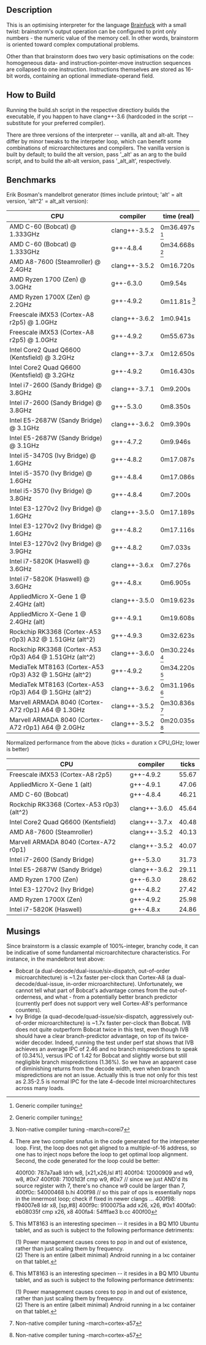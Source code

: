 Description
-----------

This is an optimising interpreter for the language [Brainfuck](http://en.wikipedia.org/wiki/Brainfuck) with a small twist: brainstorm's output operation can be configured to print only numbers - the numeric value of the memory cell. In other words, brainstorm is oriented toward complex computational problems.

Other than that brainstorm does two very basic optimisations on the code: homogeneous data- and instruction-pointer-move instruction sequences are collapsed to one instruction. Instructions themselves are stored as 16-bit words, containing an optional immediate-operand field.

How to Build
------------

Running the build.sh script in the respective directiory builds the executable, if you happen to have clang++-3.6 (hardcoded in the script -- substitute for your preferred compiler).

There are three versions of the interpreter -- vanilla, alt and alt-alt. They differ by minor tweaks to the interpeter loop, which can benefit some combinations of microarchitectures and compilers. The vanilla version is built by default; to build the alt version, pass '\_alt' as an arg to the build script, and to build the alt-alt version, pass '\_alt\_alt', respectively.

Benchmarks
----------

Erik Bosman's mandelbrot generator (times include printout; 'alt' = alt version, 'alt^2' = alt\_alt version):

| CPU                                                     | compiler      | time (real)    |
| ---------------------------------------------------     | ------------- | -------------- |
| AMD C-60 (Bobcat) @ 1.333GHz                            | clang++-3.5.2 | 0m36.497s [^1] |
| AMD C-60 (Bobcat) @ 1.333GHz                            | g++-4.8.4     | 0m34.668s [^1] |
| AMD A8-7600 (Steamroller) @ 2.4GHz                      | clang++-3.5.2 | 0m16.720s      |
| AMD Ryzen 1700 (Zen) @ 3.0GHz                           | g++-6.3.0     | 0m9.54s        |
| AMD Ryzen 1700X (Zen) @ 2.2GHz                          | g++-4.9.2     | 0m11.81s  [^2] |
| Freescale iMX53 (Cortex-A8 r2p5) @ 1.0GHz               | clang++-3.6.2 | 1m0.941s       |
| Freescale iMX53 (Cortex-A8 r2p5) @ 1.0GHz               | g++-4.9.2     | 0m55.673s      |
| Intel Core2 Quad Q6600 (Kentsfield) @ 3.2GHz            | clang++-3.7.x | 0m12.650s      |
| Intel Core2 Quad Q6600 (Kentsfield) @ 3.2GHz            | g++-4.9.2     | 0m16.430s      |
| Intel i7-2600 (Sandy Bridge) @ 3.8GHz                   | clang++-3.7.1 | 0m9.200s       |
| Intel i7-2600 (Sandy Bridge) @ 3.8GHz                   | g++-5.3.0     | 0m8.350s       |
| Intel E5-2687W (Sandy Bridge) @ 3.1GHz                  | clang++-3.6.2 | 0m9.390s       |
| Intel E5-2687W (Sandy Bridge) @ 3.1GHz                  | g++-4.7.2     | 0m9.946s       |
| Intel i5-3470S (Ivy Bridge) @ 1.6GHz                    | g++-4.8.2     | 0m17.087s      |
| Intel i5-3570 (Ivy Bridge) @ 1.6GHz                     | g++-4.8.4     | 0m17.086s      |
| Intel i5-3570 (Ivy Bridge) @ 3.8GHz                     | g++-4.8.4     | 0m7.200s       |
| Intel E3-1270v2 (Ivy Bridge) @ 1.6GHz                   | clang++-3.5.0 | 0m17.189s      |
| Intel E3-1270v2 (Ivy Bridge) @ 1.6GHz                   | g++-4.8.2     | 0m17.116s      |
| Intel E3-1270v2 (Ivy Bridge) @ 3.9GHz                   | g++-4.8.2     | 0m7.033s       |
| Intel i7-5820K (Haswell) @ 3.6GHz                       | clang++-3.6.x | 0m7.276s       |
| Intel i7-5820K (Haswell) @ 3.6GHz                       | g++-4.8.x     | 0m6.905s       |
| AppliedMicro X-Gene 1 @ 2.4GHz (alt)                    | clang++-3.5.0 | 0m19.623s      |
| AppliedMicro X-Gene 1 @ 2.4GHz (alt)                    | g++-4.9.1     | 0m19.608s      |
| Rockchip RK3368 (Cortex-A53 r0p3) A32 @ 1.51GHz (alt^2) | g++-4.9.3     | 0m32.623s      |
| Rockchip RK3368 (Cortex-A53 r0p3) A64 @ 1.51GHz (alt^2) | clang++-3.6.0 | 0m30.224s [^3] |
| MediaTek MT8163 (Cortex-A53 r0p3) A32 @ 1.5GHz (alt^2)  | g++-4.9.2     | 0m34.220s [^4] |
| MediaTek MT8163 (Cortex-A53 r0p3) A64 @ 1.5GHz (alt^2)  | clang++-3.6.2 | 0m31.196s [^4] |
| Marvell ARMADA 8040 (Cortex-A72 r0p1) A64 @ 1.3GHz      | clang++-3.5.2 | 0m30.836s [^5] |
| Marvell ARMADA 8040 (Cortex-A72 r0p1) A64 @ 2.0GHz      | clang++-3.5.2 | 0m20.035s [^5] |

[^1]: Generic compiler tuning  
[^2]: Non-native compiler tuning -march=corei7  
[^3]: There are two compiler snafus in the code generated for the interpereter loop. First,
the loop does not get aligned to a multiple-of-16 address, so one has to inject nops before the
loop to get optimal loop alignment. Second, the code generated for the loop could be better:

	400f00:       787a7aa8        ldrh    w8, [x21,x26,lsl #1]
	400f04:       12000909        and     w9, w8, #0x7
	400f08:       71001d3f        cmp     w9, #0x7            // since we just AND'd its source register with 7, there's no chance w9 could be larger than 7,
	400f0c:       54000468        b.hi    400f98              // so this pair of ops is essentially nops in the innermost loop; check if fixed in newer clangs
	...
	400f98:       f94007e8        ldr     x8, [sp,#8]
	400f9c:       9100075a        add     x26, x26, #0x1
	400fa0:       eb08035f        cmp     x26, x8
	400fa4:       54fffae3        b.cc    400f00

[^4]: This MT8163 is an interesting specimen -- it resides in a BQ M10 Ubuntu tablet, and
as such is subject to the following performance detriments:

	(1) Power management causes cores to pop in and out of existence, rather than just scaling them by frequency.  
	(2) There is an entire (albeit minimal) Android running in a lxc container on that tablet.

[^5]: Non-native compiler tuning -march=cortex-a57

Normalized performance from the above (ticks = duration x CPU\_GHz; lower is better)

| CPU                                                 | compiler      | ticks       |
|---------------------------------------------------- | ------------- | ----------- |
| Freescale iMX53 (Cortex-A8 r2p5)                    | g++-4.9.2     | 55.67       |
| AppliedMicro X-Gene 1 (alt)                         | g++-4.9.1     | 47.06       |
| AMD C-60 (Bobcat)                                   | g++-4.8.4     | 46.21       |
| Rockchip RK3368 (Cortex-A53 r0p3) (alt^2)           | clang++-3.6.0 | 45.64       |
| Intel Core2 Quad Q6600 (Kentsfield)                 | clang++-3.7.x | 40.48       |
| AMD A8-7600 (Steamroller)                           | clang++-3.5.2 | 40.13       |
| Marvell ARMADA 8040 (Cortex-A72 r0p1)               | clang++-3.5.2 | 40.07       |
| Intel i7-2600 (Sandy Bridge)                        | g++-5.3.0     | 31.73       |
| Intel E5-2687W (Sandy Bridge)                       | clang++-3.6.2 | 29.11       |
| AMD Ryzen 1700 (Zen)                                | g++-6.3.0     | 28.62       |
| Intel E3-1270v2 (Ivy Bridge)                        | g++-4.8.2     | 27.42       |
| AMD Ryzen 1700X (Zen)                               | g++-4.9.2     | 25.98       |
| Intel i7-5820K (Haswell)                            | g++-4.8.x     | 24.86       |

Musings
-------

Since brainstorm is a classic example of 100%-integer, branchy code, it can be indicative of some fundamental microarchitecture characteristics. For instance, in the mandelbrot test above:

* Bobcat (a dual-decode/dual-issue/six-dispatch, out-of-order microarchitecture) is ~1.2x faster per-clock than Cortex-A8 (a dual-decode/dual-issue, in-order microarchitecture). Unfortunately, we cannot tell what part of Bobcat's advantage comes from the out-of-orderness, and what - from a potentially better branch predictor (currently perf does not support very well Cortex-A8's performance counters).
* Ivy Bridge (a quad-decode/quad-issue/six-dispatch, aggressively out-of-order microarchitecture) is ~1.7x faster per-clock than Bobcat. IVB does not quite outperform Bobcat twice in this test, even though IVB should have a clear branch-predictor advantage, on top of its twice-wider decoder. Indeed, running the test under perf stat shows that IVB achieves an average IPC of 2.46 and no branch mispredictions to speak of (0.34%), versus IPC of 1.42 for Bobcat and slightly worse but still negligible branch mispredictions (1.36%). So we have an apparent case of diminishing returns from the decode width, even when branch mispredictions are not an issue. Actually this is true not only for this test as 2.35-2.5 is normal IPC for the late 4-decode Intel microarchitectures across many loads.
